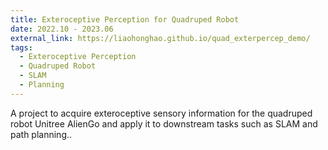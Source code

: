 ```yaml
---
title: Exteroceptive Perception for Quadruped Robot
date: 2022.10 - 2023.06
external_link: https://liaohonghao.github.io/quad_exterpercep_demo/
tags:
  - Exteroceptive Perception
  - Quadruped Robot
  - SLAM
  - Planning
---
```


A project to acquire exteroceptive sensory information for the quadruped robot Unitree AlienGo and apply it to downstream tasks such as SLAM and path planning..

<!--more-->
